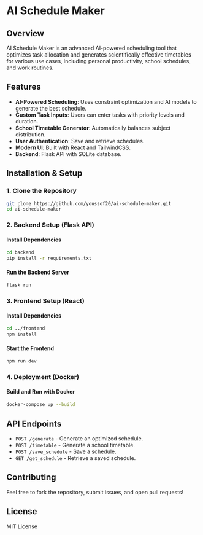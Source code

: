 # AI Schedule Maker

## Overview
AI Schedule Maker is an advanced AI-powered scheduling tool that optimizes task allocation and generates scientifically effective timetables for various use cases, including personal productivity, school schedules, and work routines.

## Features
- **AI-Powered Scheduling**: Uses constraint optimization and AI models to generate the best schedule.
- **Custom Task Inputs**: Users can enter tasks with priority levels and duration.
- **School Timetable Generator**: Automatically balances subject distribution.
- **User Authentication**: Save and retrieve schedules.
- **Modern UI**: Built with React and TailwindCSS.
- **Backend**: Flask API with SQLite database.

## Installation & Setup
### 1. Clone the Repository
```sh
git clone https://github.com/youssof20/ai-schedule-maker.git
cd ai-schedule-maker
```

### 2. Backend Setup (Flask API)
#### Install Dependencies
```sh
cd backend
pip install -r requirements.txt
```
#### Run the Backend Server
```sh
flask run
```

### 3. Frontend Setup (React)
#### Install Dependencies
```sh
cd ../frontend
npm install
```
#### Start the Frontend
```sh
npm run dev
```

### 4. Deployment (Docker)
#### Build and Run with Docker
```sh
docker-compose up --build
```

## API Endpoints
- `POST /generate` - Generate an optimized schedule.
- `POST /timetable` - Generate a school timetable.
- `POST /save_schedule` - Save a schedule.
- `GET /get_schedule` - Retrieve a saved schedule.

## Contributing
Feel free to fork the repository, submit issues, and open pull requests!

## License
MIT License

